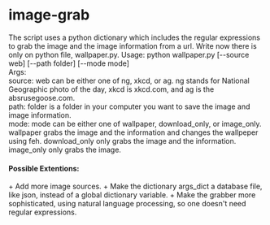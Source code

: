 # image-grab
The script uses a python dictionary which includes the regular expressions to grab the image and the image information from a url. Write now there is only on python file, wallpaper.py.
Usage: python wallpaper.py [--source web] [--path folder] [--mode mode]<br>
Args:<br>
  source: web can be either one of ng, xkcd, or ag. ng stands for National Geographic photo of the day, xkcd is xkcd.com, and ag is the absrusegoose.com.<br>
  path: folder is a folder in your computer you want to save the image and image information.<br>
  mode: mode can be either one of wallpaper, download_only, or image_only. wallpaper grabs the image and the information and changes the wallpeper using feh. download_only only grabs the image and the information. image_only only grabs the image.<br>

<h4>Possible Extentions:</h4>
+ Add more image sources.
+ Make the dictionary args_dict a database file, like json, instead of a global dictionary variable.
+ Make the grabber more sophisticated, using natural language processing, so one doesn't need regular expressions.

